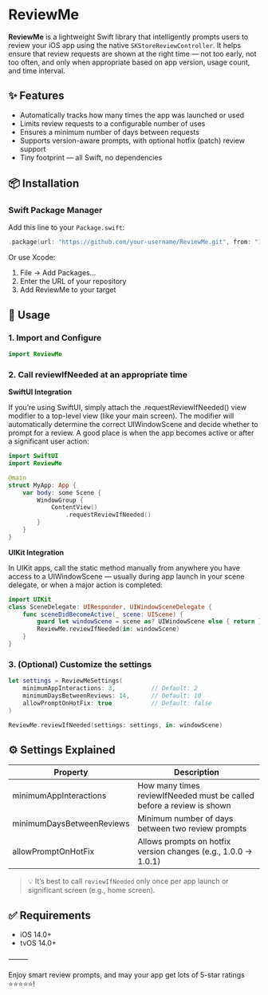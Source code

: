 # ReviewMe

**ReviewMe** is a lightweight Swift library that intelligently prompts users to review your iOS app using the native `SKStoreReviewController`. It helps ensure that review requests are shown at the right time — not too early, not too often, and only when appropriate based on app version, usage count, and time interval.

## ✨ Features

- Automatically tracks how many times the app was launched or used
- Limits review requests to a configurable number of uses
- Ensures a minimum number of days between requests
- Supports version-aware prompts, with optional hotfix (patch) review support
- Tiny footprint — all Swift, no dependencies

## 📦 Installation

### Swift Package Manager

Add this line to your `Package.swift`:

```swift
.package(url: "https://github.com/your-username/ReviewMe.git", from: "1.0.0")
```

Or use Xcode:
1. File → Add Packages…
2. Enter the URL of your repository
3. Add ReviewMe to your target

## 🚀 Usage

### 1. Import and Configure

```swift
import ReviewMe
```

### 2. Call reviewIfNeeded at an appropriate time


**SwiftUI Integration** 

If you’re using SwiftUI, simply attach the .requestReviewIfNeeded() view modifier to a top-level view (like your main screen). The modifier will automatically determine the correct UIWindowScene and decide whether to prompt for a review.
A good place is when the app becomes active or after a significant user action:

```swift
import SwiftUI
import ReviewMe

@main
struct MyApp: App {
    var body: some Scene {
        WindowGroup {
            ContentView()
                .requestReviewIfNeeded()
        }
    }
}
```

**UIKit Integration**

In UIKit apps, call the static method manually from anywhere you have access to a UIWindowScene — 
usually during app launch in your scene delegate, or when a major action is completed:

```swift
import UIKit
class SceneDelegate: UIResponder, UIWindowSceneDelegate {
    func sceneDidBecomeActive(_ scene: UIScene) {
        guard let windowScene = scene as? UIWindowScene else { return }
        ReviewMe.reviewIfNeeded(in: windowScene)
    }
}
```

### 3. (Optional) Customize the settings

```swift
let settings = ReviewMeSettings(
    minimumAppInteractions: 3,          // Default: 2
    minimumDaysBetweenReviews: 14,      // Default: 10
    allowPromptOnHotFix: true           // Default: false
)

ReviewMe.reviewIfNeeded(settings: settings, in: windowScene)
```

## ⚙️ Settings Explained

|Property|Description|
|-|-|
|minimumAppInteractions|How many times reviewIfNeeded must be called before a review is shown|
|minimumDaysBetweenReviews|Minimum number of days between two review prompts|
|allowPromptOnHotFix|Allows prompts on hotfix version changes (e.g., 1.0.0 → 1.0.1)|

> 💡 It’s best to call `reviewIfNeeded` only once per app launch or significant screen (e.g., home screen).

## ✅ Requirements

- iOS 14.0+
- tvOS 14.0+

⸻

Enjoy smart review prompts, and may your app get lots of 5-star ratings ⭐️⭐️⭐️⭐️⭐️!
